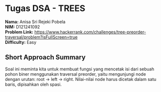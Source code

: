 # Tugas DSA - TREES

**Nama:** Anisa Sri Rejeki Pobela  
**NIM:** D121241092  
**Problem Link:** https://www.hackerrank.com/challenges/tree-preorder-traversal/problem?isFullScreen=true  
**Difficulty:** Easy    

## Short Approach Summary
Soal ini meminta kita untuk membuat fungsi yang mencetak isi dari sebuah pohon biner menggunakan traversal preorder, yaitu mengunjungi node dengan urutan: root → left → right. Nilai-nilai node harus dicetak dalam satu baris, dipisahkan oleh spasi.
